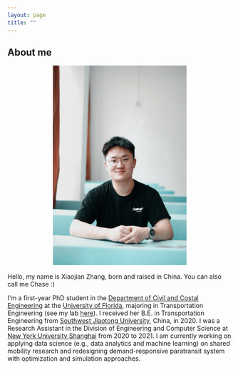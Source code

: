 ```yaml
---
layout: page
title: ""
---
```


## About me
<p align = "center">
<img  width = "300" src = "Bio.jpg">
</p>


Hello, my name is Xiaojian Zhang, born and raised in China. You can also call me Chase :)

I'm a first-year PhD student in the [Department of Civil and Costal Engineering](https://www.essie.ufl.edu/civil-coastal-engineering/) at the [University of Florida](http://www.ufl.edu/), majoring in Transportation Engineering (see my lab [here](https://faculty.eng.ufl.edu/sermos-lab/)). I received her B.E. in Transportation Engineering from [Southwest Jiaotong University](https://en.swjtu.edu.cn/), China, in 2020. I was a Research Assistant in the Division of Engineering and Computer Science at [New York University Shanghai](https://shanghai.nyu.edu/) from 2020 to 2021. I am currently working on applying data science (e.g., data analytics and machine learning) on shared mobility research and redesigning demand-responsive paratransit system with optimization and simulation approaches.
